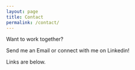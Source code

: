 ```yaml
---
layout: page
title: Contact
permalink: /contact/
---
```


Want to work together?

Send me an Email or
connect with me on Linkedin!

Links are below.